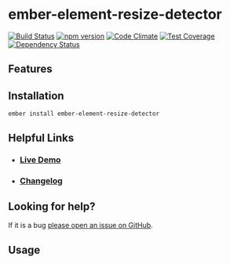 # ember-element-resize-detector

[![Build Status](https://travis-ci.org/EmberSherpa/ember-element-resize-detector.svg)](https://travis-ci.org/EmberSherpa/ember-element-resize-detector)
[![npm version](https://badge.fury.io/js/ember-element-resize-detector.svg)](http://badge.fury.io/js/ember-element-resize-detector)
[![Code Climate](https://codeclimate.com/github/EmberSherpa/ember-element-resize-detector/badges/gpa.svg)](https://codeclimate.com/github/EmberSherpa/ember-element-resize-detector)
[![Test Coverage](https://codeclimate.com/github/EmberSherpa/ember-element-resize-detector/badges/coverage.svg)](https://codeclimate.com/github/EmberSherpa/ember-element-resize-detector/coverage)
[![Dependency Status](https://david-dm.org/EmberSherpa/ember-element-resize-detector.svg)](https://david-dm.org/EmberSherpa/ember-element-resize-detector)

## Features


## Installation

```
ember install ember-element-resize-detector
```

## Helpful Links

- ### [Live Demo](https://embersherpa.github.io/ember-element-resize-detector)

- ### [Changelog](CHANGELOG.md)

## Looking for help?
If it is a bug [please open an issue on GitHub](http://github.com/EmberSherpa/ember-element-resize-detector/issues).

## Usage

